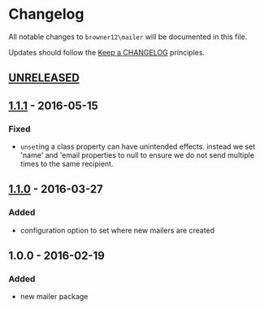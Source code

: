 # Changelog

All notable changes to `browner12\mailer` will be documented in this file.

Updates should follow the [Keep a CHANGELOG](http://keepachangelog.com/) principles.

## [UNRELEASED]

## [1.1.1] - 2016-05-15

### Fixed
- `unset`ing a class property can have unintended effects. instead we set 'name' and 'email properties to null to ensure we do not send multiple times to the same recipient.

## [1.1.0] - 2016-03-27

### Added
- configuration option to set where new mailers are created

## 1.0.0 - 2016-02-19

### Added
- new mailer package

[unreleased]: https://github.com/browner12/mailer/compare/v1.1.1...HEAD
[1.1.1]: https://github.com/browner12/mailer/compare/v1.1.0...v1.1.1
[1.1.0]: https://github.com/browner12/mailer/compare/v1.0.0...v1.1.0
